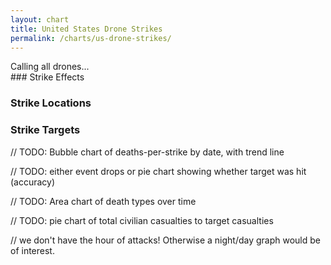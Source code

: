 ```yaml
---
layout: chart
title: United States Drone Strikes
permalink: /charts/us-drone-strikes/
---
```


<style>
.zoom {
    fill: transparent;
    cursor: pointer;
}
svg text {
    font-family: sans-serif;
    font-size: 12px;
}
.y-axis path,
.y-axis line,
.x-axis path,
.x-axis line {
    stroke: black;
    fill: none;
    stroke-width: 1px;
}

.y-axis g line {
    stroke: grey;
    fill: none;
    stroke-width: 1px;
}
.graph-body .line circle {
    opacity: 0.1;
}
.delimiter {
    display: none;
}
</style>
<div id="loading">Calling all drones...</div>
### Strike Effects

<div id="chartDeathsType"></div>

### Strike Locations

<div id="chartCountry"></div>

### Strike Targets

<div id="chartTargets"></div>

// TODO: Bubble chart of deaths-per-strike by date, with trend line

// TODO: either event drops or pie chart showing whether target was hit (accuracy)

// TODO: Area chart of death types over time

// TODO: pie chart of total civilian casualties to target casualties

// we don't have the hour of attacks! Otherwise a night/day graph would be of interest.



<script src="/js/vendor/eventDrops.js"></script>
<script src="/js/charts/drones.js"></script>
<script src="http://api.dronestre.am/data?callback=drones.load"></script>
